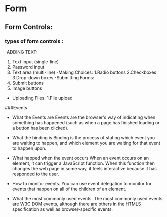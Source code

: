 # Form
## Form Controls:
### types of form controls :
-ADDING TEXT:
1. Text input (single-line)
2. Password input
3. Text area (multi-line)
-Making Choices:
1.Radio buttons
2.Checkboxes
3.Drop-down boxes
-Submitting Forms:
1. Submit buttons
2. Image buttons
- Uploading Files:
1.File upload

###Events

- What the Events are
Events are the browser's way of indicating when
something has happened (such as when a page has
finished loading or a button has been clicked).

- What the binding is
Binding is the process of stating which event you are
waiting to happen, and which element you are waiting
for that event to happen upon.

- What happed when the event occurs
When an event occurs on an element, it can trigger a
JavaScript function. When this function then changes
the web page in some way, it feels interactive because
it has responded to the user.

- How to monitor events.
You can use event delegation to monitor for events
that happen on all of the children of an element.

- What the most commonly used events.
The most commonly used events are W3C DOM
events, although there are others in the HTMLS
specification as well as browser-specific events.

